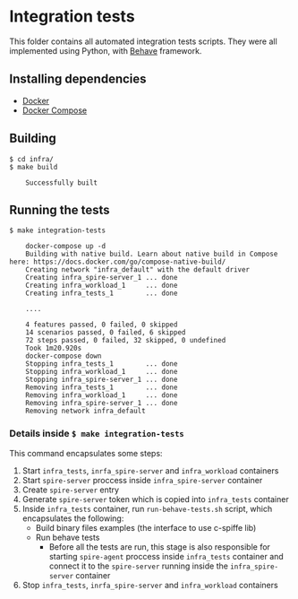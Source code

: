 # Integration tests

This folder contains all automated integration tests scripts. They were all implemented using Python, with [Behave](https://behave.readthedocs.io/) framework.

## Installing dependencies

- [Docker](https://docs.docker.com/install/)
- [Docker Compose](https://docs.docker.com/compose/install/)

## Building
```
$ cd infra/
$ make build

    Successfully built
```

## Running the tests

```
$ make integration-tests

    docker-compose up -d
    Building with native build. Learn about native build in Compose here: https://docs.docker.com/go/compose-native-build/
    Creating network "infra_default" with the default driver
    Creating infra_spire-server_1 ... done
    Creating infra_workload_1     ... done
    Creating infra_tests_1        ... done

    ....

    4 features passed, 0 failed, 0 skipped
    14 scenarios passed, 0 failed, 6 skipped
    72 steps passed, 0 failed, 32 skipped, 0 undefined
    Took 1m20.920s
    docker-compose down
    Stopping infra_tests_1        ... done
    Stopping infra_workload_1     ... done
    Stopping infra_spire-server_1 ... done
    Removing infra_tests_1        ... done
    Removing infra_workload_1     ... done
    Removing infra_spire-server_1 ... done
    Removing network infra_default
```

### Details inside `$ make integration-tests`

This command encapsulates some steps:
1. Start `infra_tests`, `inrfa_spire-server` and `infra_workload` containers
2. Start `spire-server` proccess inside `infra_spire-server` container
3. Create `spire-server` entry
4. Generate `spire-server` token which is copied into `infra_tests` container
5. Inside `infra_tests` container, run `run-behave-tests.sh` script, which encapsulates the following:
    - Build binary files examples (the interface to use c-spiffe lib)
    - Run behave tests
        - Before all the tests are run, this stage is also responsible for starting `spire-agent` proccess inside `infra_tests` container and connect it to the `spire-server` running inside the `infra_spire-server` container
6. Stop `infra_tests`, `inrfa_spire-server` and `infra_workload` containers
